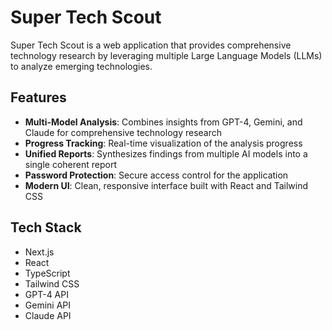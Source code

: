 # Super Tech Scout

Super Tech Scout is a web application that provides comprehensive technology research by leveraging multiple Large Language Models (LLMs) to analyze emerging technologies.

## Features

- **Multi-Model Analysis**: Combines insights from GPT-4, Gemini, and Claude for comprehensive technology research
- **Progress Tracking**: Real-time visualization of the analysis progress
- **Unified Reports**: Synthesizes findings from multiple AI models into a single coherent report
- **Password Protection**: Secure access control for the application
- **Modern UI**: Clean, responsive interface built with React and Tailwind CSS

## Tech Stack

- Next.js
- React
- TypeScript
- Tailwind CSS
- GPT-4 API
- Gemini API
- Claude API
